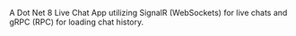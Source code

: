 A Dot Net 8 Live Chat App utilizing SignalR (WebSockets) for live chats and gRPC (RPC) for loading chat history.
